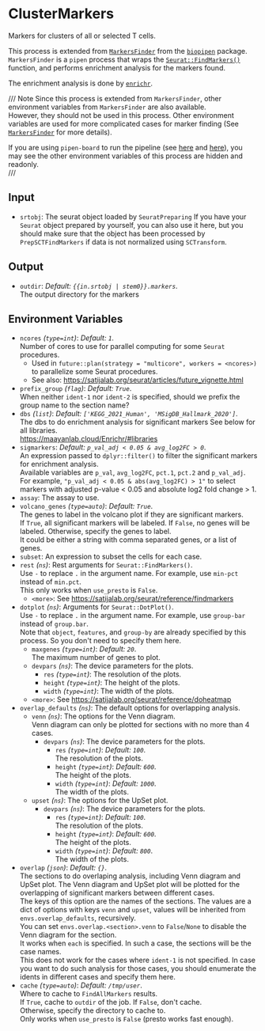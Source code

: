 # ClusterMarkers

Markers for clusters of all or selected T cells.

This process is extended from [`MarkersFinder`](https://pwwang.github.io/biopipen/api/biopipen.ns.scrna/#biopipen.ns.scrna.MarkersFinder)
from the [`biopipen`](https://pwwang.github.io/biopipen) package.<br />
`MarkersFinder` is a `pipen` process that wraps the
[`Seurat::FindMarkers()`](https://satijalab.org/seurat/reference/findmarkers)
function, and performs enrichment analysis for the markers found.<br />

The enrichment analysis is done by [`enrichr`](https://maayanlab.cloud/Enrichr/).<br />

/// Note
Since this process is extended from `MarkersFinder`, other environment variables from `MarkersFinder` are also available.<br />
However, they should not be used in this process. Other environment variables are used for more complicated cases for marker finding
(See [`MarkersFinder`](https://pwwang.github.io/biopipen/api/biopipen.ns.scrna/#biopipen.ns.scrna.MarkersFinder) for more details).<br />

If you are using `pipen-board` to run the pipeline
(see [here](../running.md#run-the-pipeline-via-pipen-board) and
[here](../running.md#run-the-pipeline-via-pipen-board-using-docker-image)),
you may see the other environment variables of this process are hidden and readonly.<br />
///

## Input

- `srtobj`:
    The seurat object loaded by `SeuratPreparing`
    If you have your `Seurat` object prepared by yourself, you can also
    use it here, but you should make sure that the object has been processed
    by `PrepSCTFindMarkers` if data is not normalized using `SCTransform`.<br />

## Output

- `outdir`: *Default: `{{in.srtobj | stem0}}.markers`*. <br />
    The output directory for the markers

## Environment Variables

- `ncores` *(`type=int`)*: *Default: `1`*. <br />
    Number of cores to use for parallel computing for some `Seurat` procedures.<br />
    * Used in `future::plan(strategy = "multicore", workers = <ncores>)` to parallelize some Seurat procedures.<br />
    * See also: <https://satijalab.org/seurat/articles/future_vignette.html>
- `prefix_group` *(`flag`)*: *Default: `True`*. <br />
    When neither `ident-1` nor `ident-2` is specified,
    should we prefix the group name to the section name?<br />
- `dbs` *(`list`)*: *Default: `['KEGG_2021_Human', 'MSigDB_Hallmark_2020']`*. <br />
    The dbs to do enrichment analysis for significant
    markers See below for all libraries.<br />
    <https://maayanlab.cloud/Enrichr/#libraries>
- `sigmarkers`: *Default: `p_val_adj < 0.05 & avg_log2FC > 0`*. <br />
    An expression passed to `dplyr::filter()` to filter the
    significant markers for enrichment analysis.<br />
    Available variables are `p_val`, `avg_log2FC`, `pct.1`, `pct.2` and
    `p_val_adj`. For example, `"p_val_adj < 0.05 & abs(avg_log2FC) > 1"`
    to select markers with adjusted p-value < 0.05 and absolute log2
    fold change > 1.<br />
- `assay`:
    The assay to use.<br />
- `volcano_genes` *(`type=auto`)*: *Default: `True`*. <br />
    The genes to label in the volcano plot if they are
    significant markers.<br />
    If `True`, all significant markers will be labeled. If `False`, no
    genes will be labeled. Otherwise, specify the genes to label.<br />
    It could be either a string with comma separated genes, or a list
    of genes.<br />
- `subset`:
    An expression to subset the cells for each case.<br />
- `rest` *(`ns`)*:
    Rest arguments for `Seurat::FindMarkers()`.<br />
    Use `-` to replace `.` in the argument name. For example,
    use `min-pct` instead of `min.pct`.<br />
    This only works when `use_presto` is `False`.<br />
    - `<more>`:
        See <https://satijalab.org/seurat/reference/findmarkers>
- `dotplot` *(`ns`)*:
    Arguments for `Seurat::DotPlot()`.<br />
    Use `-` to replace `.` in the argument name. For example,
    use `group-bar` instead of `group.bar`.<br />
    Note that `object`, `features`, and `group-by` are already specified
    by this process. So you don't need to specify them here.<br />
    - `maxgenes` *(`type=int`)*: *Default: `20`*. <br />
        The maximum number of genes to plot.<br />
    - `devpars` *(`ns`)*:
        The device parameters for the plots.<br />
        - `res` *(`type=int`)*:
            The resolution of the plots.<br />
        - `height` *(`type=int`)*:
            The height of the plots.<br />
        - `width` *(`type=int`)*:
            The width of the plots.<br />
    - `<more>`:
        See <https://satijalab.org/seurat/reference/doheatmap>
- `overlap_defaults` *(`ns`)*:
    The default options for overlapping analysis.<br />
    - `venn` *(`ns`)*:
        The options for the Venn diagram.<br />
        Venn diagram can only be plotted for sections with no more than 4 cases.<br />
        - `devpars` *(`ns`)*:
            The device parameters for the plots.<br />
            - `res` *(`type=int`)*: *Default: `100`*. <br />
                The resolution of the plots.<br />
            - `height` *(`type=int`)*: *Default: `600`*. <br />
                The height of the plots.<br />
            - `width` *(`type=int`)*: *Default: `1000`*. <br />
                The width of the plots.<br />
    - `upset` *(`ns`)*:
        The options for the UpSet plot.<br />
        - `devpars` *(`ns`)*:
            The device parameters for the plots.<br />
            - `res` *(`type=int`)*: *Default: `100`*. <br />
                The resolution of the plots.<br />
            - `height` *(`type=int`)*: *Default: `600`*. <br />
                The height of the plots.<br />
            - `width` *(`type=int`)*: *Default: `800`*. <br />
                The width of the plots.<br />
- `overlap` *(`json`)*: *Default: `{}`*. <br />
    The sections to do overlaping analysis, including
    Venn diagram and UpSet plot. The Venn diagram and UpSet plot
    will be plotted for the overlapping of significant markers between
    different cases.<br />
    The keys of this option are the names of the sections. The values are
    a dict of options with keys `venn` and `upset`, values will
    be inherited from `envs.overlap_defaults`, recursively.<br />
    You can set `envs.overlap.<section>.venn` to `False`/`None` to disable
    the Venn diagram for the section.<br />
    It works when `each` is specified. In such a case, the sections will be
    the case names.<br />
    This does not work for the cases where `ident-1` is not specified. In case
    you want to do such analysis for those cases, you should enumerate the
    idents in different cases and specify them here.<br />
- `cache` *(`type=auto`)*: *Default: `/tmp/user`*. <br />
    Where to cache to `FindAllMarkers` results.<br />
    If `True`, cache to `outdir` of the job. If `False`, don't cache.<br />
    Otherwise, specify the directory to cache to.<br />
    Only works when `use_presto` is `False` (presto works fast enough).<br />

